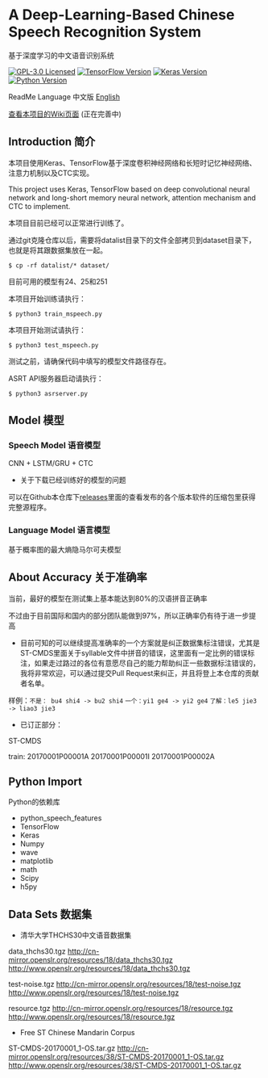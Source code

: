 # A Deep-Learning-Based Chinese Speech Recognition System
基于深度学习的中文语音识别系统

[![GPL-3.0 Licensed](https://img.shields.io/badge/License-GPL3.0-blue.svg?style=flat)](https://opensource.org/licenses/GPL-3.0) [![TensorFlow Version](https://img.shields.io/badge/Tensorflow-1.4+-blue.svg)](https://www.tensorflow.org/) [![Keras Version](https://img.shields.io/badge/Keras-2.0+-blue.svg)](https://keras.io/) [![Python Version](https://img.shields.io/badge/Python-3.x-blue.svg)](https://www.python.org/) 

ReadMe Language 中文版 [English](https://github.com/nl8590687/ASRT_SpeechRecognition/blob/master/README_EN.md) 

[查看本项目的Wiki页面](https://github.com/nl8590687/ASRT_SpeechRecognition/wiki) (正在完善中)

## Introduction 简介

本项目使用Keras、TensorFlow基于深度卷积神经网络和长短时记忆神经网络、注意力机制以及CTC实现。

This project uses Keras, TensorFlow based on deep convolutional neural network and long-short memory neural network, attention mechanism and CTC to implement.

本项目目前已经可以正常进行训练了。

通过git克隆仓库以后，需要将datalist目录下的文件全部拷贝到dataset目录下，也就是将其跟数据集放在一起。
```shell
$ cp -rf datalist/* dataset/
```

目前可用的模型有24、25和251

本项目开始训练请执行：
```shell
$ python3 train_mspeech.py
```
本项目开始测试请执行：
```shell
$ python3 test_mspeech.py
```
测试之前，请确保代码中填写的模型文件路径存在。

ASRT API服务器启动请执行：
```shell
$ python3 asrserver.py
```

## Model 模型

### Speech Model 语音模型

CNN + LSTM/GRU + CTC

* 关于下载已经训练好的模型的问题

可以在Github本仓库下[releases](https://github.com/nl8590687/ASRT_SpeechRecognition/releases)里面的查看发布的各个版本软件的压缩包里获得完整源程序。

### Language Model 语言模型

基于概率图的最大熵隐马尔可夫模型

## About Accuracy 关于准确率

当前，最好的模型在测试集上基本能达到80%的汉语拼音正确率

不过由于目前国际和国内的部分团队能做到97%，所以正确率仍有待于进一步提高

* 目前可知的可以继续提高准确率的一个方案就是纠正数据集标注错误，尤其是ST-CMDS里面关于syllable文件中拼音的错误，这里面有一定比例的错误标注，如果走过路过的各位有意愿尽自己的能力帮助纠正一些数据标注错误的，我将非常欢迎，可以通过提交Pull Request来纠正，并且将登上本仓库的贡献者名单。

样例：`不是： bu4 shi4 -> bu2 shi4` `一个：yi1 ge4 -> yi2 ge4` `了解：le5 jie3 -> liao3 jie3`

* 已订正部分：

ST-CMDS

train:  20170001P00001A    20170001P00001I    20170001P00002A

## Python Import
Python的依赖库

* python_speech_features
* TensorFlow
* Keras
* Numpy
* wave
* matplotlib
* math
* Scipy
* h5py

## Data Sets 数据集
* 清华大学THCHS30中文语音数据集

data_thchs30.tgz 
<http://cn-mirror.openslr.org/resources/18/data_thchs30.tgz>
<http://www.openslr.org/resources/18/data_thchs30.tgz>

test-noise.tgz 
<http://cn-mirror.openslr.org/resources/18/test-noise.tgz>
<http://www.openslr.org/resources/18/test-noise.tgz>

resource.tgz 
<http://cn-mirror.openslr.org/resources/18/resource.tgz>
<http://www.openslr.org/resources/18/resource.tgz>

* Free ST Chinese Mandarin Corpus

ST-CMDS-20170001_1-OS.tar.gz 
<http://cn-mirror.openslr.org/resources/38/ST-CMDS-20170001_1-OS.tar.gz>
<http://www.openslr.org/resources/38/ST-CMDS-20170001_1-OS.tar.gz>
